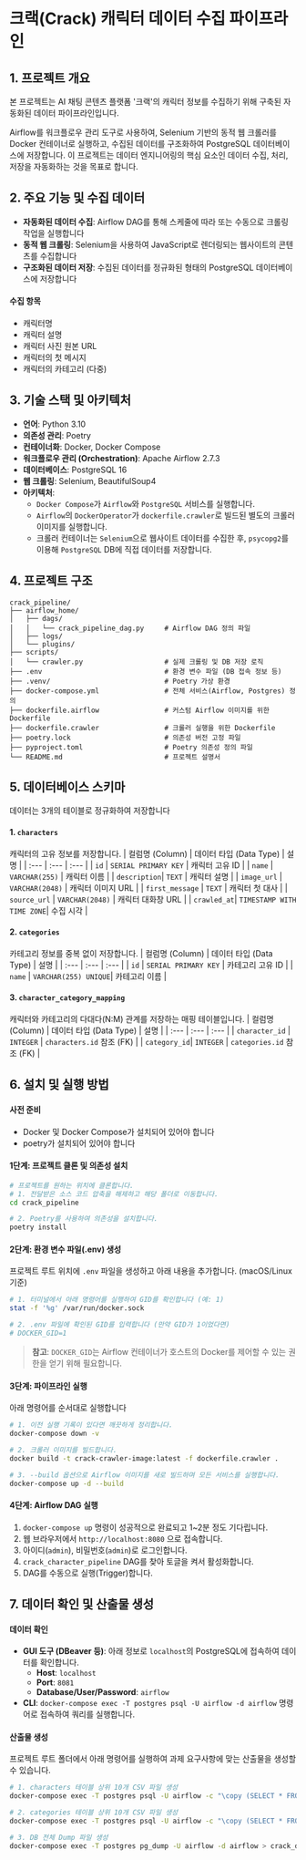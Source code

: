 # 크랙(Crack) 캐릭터 데이터 수집 파이프라인

## 1. 프로젝트 개요

본 프로젝트는 AI 채팅 콘텐츠 플랫폼 '크랙'의 캐릭터 정보를 수집하기 위해 구축된 자동화된 데이터 파이프라인입니다.

Airflow를 워크플로우 관리 도구로 사용하여, Selenium 기반의 동적 웹 크롤러를 Docker 컨테이너로 실행하고, 수집된 데이터를 구조화하여 PostgreSQL 데이터베이스에 저장합니다. 이 프로젝트는 데이터 엔지니어링의 핵심 요소인 데이터 수집, 처리, 저장을 자동화하는 것을 목표로 합니다.

## 2. 주요 기능 및 수집 데이터

- **자동화된 데이터 수집**: Airflow DAG를 통해 스케줄에 따라 또는 수동으로 크롤링 작업을 실행합니다
- **동적 웹 크롤링**: Selenium을 사용하여 JavaScript로 렌더링되는 웹사이트의 콘텐츠를 수집합니다
- **구조화된 데이터 저장**: 수집된 데이터를 정규화된 형태의 PostgreSQL 데이터베이스에 저장합니다

#### 수집 항목
- 캐릭터명
- 캐릭터 설명
- 캐릭터 사진 원본 URL
- 캐릭터의 첫 메시지
- 캐릭터의 카테고리 (다중)

## 3. 기술 스택 및 아키텍처

- **언어**: Python 3.10
- **의존성 관리**: Poetry
- **컨테이너화**: Docker, Docker Compose
- **워크플로우 관리 (Orchestration)**: Apache Airflow 2.7.3
- **데이터베이스**: PostgreSQL 16
- **웹 크롤링**: Selenium, BeautifulSoup4
- **아키텍처**:
    - `Docker Compose`가 `Airflow`와 `PostgreSQL` 서비스를 실행합니다.
    - `Airflow`의 `DockerOperator`가 `dockerfile.crawler`로 빌드된 별도의 크롤러 이미지를 실행합니다.
    - 크롤러 컨테이너는 `Selenium`으로 웹사이트 데이터를 수집한 후, `psycopg2`를 이용해 `PostgreSQL` DB에 직접 데이터를 저장합니다.

## 4. 프로젝트 구조

```
crack_pipeline/
├── airflow_home/
│   ├── dags/
│   │   └── crack_pipeline_dag.py     # Airflow DAG 정의 파일
│   ├── logs/
│   └── plugins/
├── scripts/
│   └── crawler.py                    # 실제 크롤링 및 DB 저장 로직
├── .env                              # 환경 변수 파일 (DB 접속 정보 등)
├── .venv/                            # Poetry 가상 환경
├── docker-compose.yml                # 전체 서비스(Airflow, Postgres) 정의
├── dockerfile.airflow                # 커스텀 Airflow 이미지를 위한 Dockerfile
├── dockerfile.crawler                # 크롤러 실행을 위한 Dockerfile
├── poetry.lock                       # 의존성 버전 고정 파일
├── pyproject.toml                    # Poetry 의존성 정의 파일
└── README.md                         # 프로젝트 설명서
```

## 5. 데이터베이스 스키마

데이터는 3개의 테이블로 정규화하여 저장합니다

#### 1. `characters`
캐릭터의 고유 정보를 저장합니다.
| 컬럼명 (Column) | 데이터 타입 (Data Type) | 설명 |
| :--- | :--- | :--- |
| `id` | `SERIAL PRIMARY KEY` | 캐릭터 고유 ID |
| `name` | `VARCHAR(255)` | 캐릭터 이름 |
| `description`| `TEXT` | 캐릭터 설명 |
| `image_url` | `VARCHAR(2048)` | 캐릭터 이미지 URL |
| `first_message` | `TEXT` | 캐릭터 첫 대사 |
| `source_url` | `VARCHAR(2048)` | 캐릭터 대화창 URL |
| `crawled_at`| `TIMESTAMP WITH TIME ZONE`| 수집 시각 |

#### 2. `categories`
카테고리 정보를 중복 없이 저장합니다.
| 컬럼명 (Column) | 데이터 타입 (Data Type) | 설명 |
| :--- | :--- | :--- |
| `id` | `SERIAL PRIMARY KEY` | 카테고리 고유 ID |
| `name` | `VARCHAR(255) UNIQUE`| 카테고리 이름 |

#### 3. `character_category_mapping`
캐릭터와 카테고리의 다대다(N:M) 관계를 저장하는 매핑 테이블입니다.
| 컬럼명 (Column) | 데이터 타입 (Data Type) | 설명 |
| :--- | :--- | :--- |
| `character_id` | `INTEGER` | `characters.id` 참조 (FK) |
| `category_id`| `INTEGER` | `categories.id` 참조 (FK) |


## 6. 설치 및 실행 방법

#### 사전 준비
- Docker 및 Docker Compose가 설치되어 있어야 합니다
- poetry가 설치되어 있어야 합니다

#### 1단계: 프로젝트 클론 및 의존성 설치
```bash
# 프로젝트를 원하는 위치에 클론합니다.
# 1. 전달받은 소스 코드 압축을 해제하고 해당 폴더로 이동합니다.
cd crack_pipeline

# 2. Poetry를 사용하여 의존성을 설치합니다.
poetry install
```

#### 2단계: 환경 변수 파일(.env) 생성
프로젝트 루트 위치에 `.env` 파일을 생성하고 아래 내용을 추가합니다. (macOS/Linux 기준)

```bash
# 1. 터미널에서 아래 명령어를 실행하여 GID를 확인합니다 (예: 1)
stat -f '%g' /var/run/docker.sock

# 2. .env 파일에 확인된 GID를 입력합니다 (만약 GID가 1이었다면)
# DOCKER_GID=1
```
> **참고**: `DOCKER_GID`는 Airflow 컨테이너가 호스트의 Docker를 제어할 수 있는 권한을 얻기 위해 필요합니다.

#### 3단계: 파이프라인 실행
아래 명령어를 순서대로 실행합니다

```bash
# 1. 이전 실행 기록이 있다면 깨끗하게 정리합니다.
docker-compose down -v

# 2. 크롤러 이미지를 빌드합니다.
docker build -t crack-crawler-image:latest -f dockerfile.crawler .

# 3. --build 옵션으로 Airflow 이미지를 새로 빌드하며 모든 서비스를 실행합니다.
docker-compose up -d --build
```

#### 4단계: Airflow DAG 실행
1. `docker-compose up` 명령이 성공적으로 완료되고 1~2분 정도 기다립니다.
2. 웹 브라우저에서 `http://localhost:8080` 으로 접속합니다.
3. 아이디(`admin`), 비밀번호(`admin`)로 로그인합니다.
4. `crack_character_pipeline` DAG를 찾아 토글을 켜서 활성화합니다.
5. DAG를 수동으로 실행(Trigger)합니다.

## 7. 데이터 확인 및 산출물 생성

#### 데이터 확인
- **GUI 도구 (DBeaver 등)**: 아래 정보로 `localhost`의 PostgreSQL에 접속하여 데이터를 확인합니다.
  - **Host**: `localhost`
  - **Port**: `8081`
  - **Database/User/Password**: `airflow`
- **CLI**: `docker-compose exec -T postgres psql -U airflow -d airflow` 명령어로 접속하여 쿼리를 실행합니다.

#### 산출물 생성
프로젝트 루트 폴더에서 아래 명령어를 실행하여 과제 요구사항에 맞는 산출물을 생성할 수 있습니다.

```bash
# 1. characters 테이블 상위 10개 CSV 파일 생성
docker-compose exec -T postgres psql -U airflow -c "\copy (SELECT * FROM characters LIMIT 10) TO stdout WITH CSV HEADER" > characters_10_rows.csv

# 2. categories 테이블 상위 10개 CSV 파일 생성
docker-compose exec -T postgres psql -U airflow -c "\copy (SELECT * FROM categories ORDER BY id LIMIT 10) TO stdout WITH CSV HEADER" > categories_10_rows.csv

# 3. DB 전체 Dump 파일 생성
docker-compose exec -T postgres pg_dump -U airflow -d airflow > crack_db_dump.sql
```